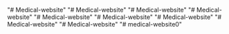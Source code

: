 "# Medical-website" 
"# Medical-website" 
"# Medical-website" 
"# Medical-website" 
"# Medical-website" 
"# Medical-website" 
"# Medical-website" 
"# Medical-website" 
"# Medical-website" 
"# medical-website0" 
